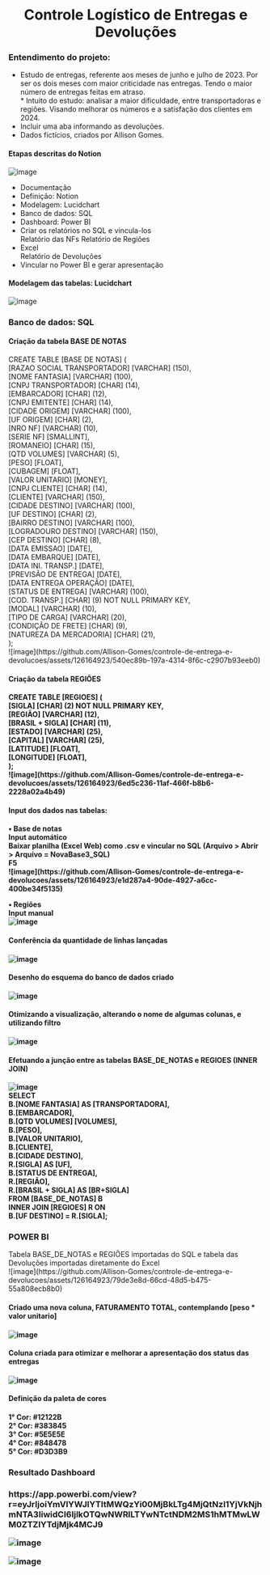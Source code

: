 <h1 align="center"> Controle Logístico de Entregas e Devoluções </h1>

<h3> Entendimento do projeto: </h3>
<ul>
<li> Estudo de entregas, referente aos meses de junho e julho de 2023. Por ser os dois meses com maior criticidade nas entregas. Tendo o maior número de entregas feitas em atraso. </li>
     * Intuito do estudo: analisar a maior dificuldade, entre transportadoras e regiões. Visando melhorar os números e a satisfação dos clientes em 2024. </li>
<li> Incluir uma aba informando as devoluções. </li>
<li> Dados fictícios, criados por Allison Gomes. </li>
</ul>

<h4> Etapas descritas do Notion </h4>

![image](https://github.com/Allison-Gomes/controle-de-entrega-e-devolucoes/assets/126164923/c8ca7fee-74a6-44af-a3b8-bc90f8d260cc)

<div> <ul>
<li> Documentação </li>
<li text-decoration=none;> Definição: Notion </li>
<li> Modelagem: Lucidchart </li>
<li> Banco de dados: SQL </li>
<li> Dashboard: Power BI </li>
<li> Criar os relatórios no SQL e vincula-los </li>
Relatório das NFs
Relatório de Regiões
<li> Excel </li>
Relatório de Devoluções
<li> Vincular no Power BI e gerar apresentação </li>
</ul> </div>

<h4> Modelagem das tabelas: Lucidchart </h4>

![image](https://github.com/Allison-Gomes/controle-de-entrega-e-devolucoes/assets/126164923/57def20a-dbce-46a7-91b2-066fdf66b116)


<h3> Banco de dados: SQL </h3>

<h4> Criação da tabela BASE DE NOTAS </h4>
CREATE TABLE [BASE DE NOTAS] ( <br>
[RAZAO SOCIAL TRANSPORTADOR] [VARCHAR] (150), <br/>
[NOME FANTASIA] [VARCHAR] (100), <br/>
[CNPJ TRANSPORTADOR] [CHAR] (14), <br/>
[EMBARCADOR] [CHAR] (12), <br/>
[CNPJ EMITENTE] [CHAR] (14), <br/>
[CIDADE ORIGEM] [VARCHAR] (100), <br/>
[UF ORIGEM] [CHAR] (2), <br/>
[NRO NF] [VARCHAR] (10), <br/>
[SERIE NF] [SMALLINT], <br/>
[ROMANEIO] [CHAR] (15), <br/>
[QTD VOLUMES] [VARCHAR] (5), <br/>
[PESO] [FLOAT], <br/>
[CUBAGEM] [FLOAT], <br/>
[VALOR UNITARIO] [MONEY], <br/>
[CNPJ CLIENTE] [CHAR] (14), <br/>
[CLIENTE] [VARCHAR] (150), <br/>
[CIDADE DESTINO] [VARCHAR] (100), <br/>
[UF DESTINO] [CHAR] (2), <br/>
[BAIRRO DESTINO] [VARCHAR] (100), <br/>
[LOGRADOURO DESTINO] [VARCHAR] (150), <br/>
[CEP DESTINO] [CHAR] (8), <br/>
[DATA EMISSAO] [DATE], <br/>
[DATA EMBARQUE] [DATE], <br/>
[DATA INI. TRANSP.] [DATE], <br/>
[PREVISÃO DE ENTREGA] [DATE], <br/>
[DATA ENTREGA OPERAÇÃO] [DATE], <br/>
[STATUS DE ENTREGA] [VARCHAR] (100), <br/>
[COD. TRANSP.] [CHAR] (9) NOT NULL PRIMARY KEY, <br/>
[MODAL] [VARCHAR] (10), <br/>
[TIPO DE CARGA] [VARCHAR] (20), <br/>
[CONDIÇÃO DE FRETE] [CHAR] (9), <br/>
[NATUREZA DA MERCADORIA] [CHAR] (21), <br/>
); <br/>
![image](https://github.com/Allison-Gomes/controle-de-entrega-e-devolucoes/assets/126164923/540ec89b-197a-4314-8f6c-c2907b93eeb0)


<h4> Criação da tabela REGIÕES <h4/>
CREATE TABLE [REGIOES] ( <br/>
[SIGLA] [CHAR] (2) NOT NULL PRIMARY KEY, <br/>
[REGIÃO] [VARCHAR] (12), <br/>
[BRASIL + SIGLA] [CHAR] (11), <br/>
[ESTADO] [VARCHAR] (25), <br/>
[CAPITAL] [VARCHAR] (25), <br/>
[LATITUDE] [FLOAT], <br/>
[LONGITUDE] [FLOAT], <br/>
); <br/>
![image](https://github.com/Allison-Gomes/controle-de-entrega-e-devolucoes/assets/126164923/6ed5c236-11af-466f-b8b6-2228a02a4b49)


<h4> Input dos dados nas tabelas: <h4/>
• Base de notas <br/>
Input automático <br/>
Baixar planilha (Excel Web) como .csv e vincular no SQL (Arquivo > Abrir > Arquivo = NovaBase3_SQL) <br/>
F5 <br/>
![image](https://github.com/Allison-Gomes/controle-de-entrega-e-devolucoes/assets/126164923/e1d287a4-90de-4927-a6cc-400be34f5135)


• Regiões <br/>
Input manual <br/>
![image](https://github.com/Allison-Gomes/controle-de-entrega-e-devolucoes/assets/126164923/3b1cfb11-fa14-48b8-92b3-02db15d2a4eb)


<h4> Conferência da quantidade de linhas lançadas <h4/>
  
![image](https://github.com/Allison-Gomes/controle-de-entrega-e-devolucoes/assets/126164923/2f51234f-aaa6-4b0d-b8a0-b70c749e8a8e)


<h4> Desenho do esquema do banco de dados criado <h4/>

![image](https://github.com/Allison-Gomes/controle-de-entrega-e-devolucoes/assets/126164923/1ab69070-0303-4115-adf9-8933f898bb8f)


<h4> Otimizando a visualização, alterando o nome de algumas colunas, e utilizando filtro <h4/>

![image](https://github.com/Allison-Gomes/controle-de-entrega-e-devolucoes/assets/126164923/20a54eea-3189-4237-8510-1c63fdf392b0)


<h4> Efetuando a junção entre as tabelas BASE_DE_NOTAS e REGIOES <bold>(INNER JOIN)</bold> <h4/>

![image](https://github.com/Allison-Gomes/controle-de-entrega-e-devolucoes/assets/126164923/1d5e539a-048a-438c-920c-6b967175d2d5) <br/>
SELECT <br/>
B.[NOME FANTASIA] AS [TRANSPORTADORA], <br/>
B.[EMBARCADOR], <br/>
B.[QTD VOLUMES] [VOLUMES], <br/>
B.[PESO], <br/>
B.[VALOR UNITARIO], <br/>
B.[CLIENTE], <br/>
B.[CIDADE DESTINO], <br/>
R.[SIGLA] AS [UF], <br/>
B.[STATUS DE ENTREGA], <br/>
R.[REGIÃO], <br/>
R.[BRASIL + SIGLA] AS [BR+SIGLA] <br/>
FROM [BASE_DE_NOTAS] B <br/>
INNER JOIN [REGIOES] R ON <br/>
B.[UF DESTINO] = R.[SIGLA]; <br/>


<h3> POWER BI </h3>
Tabela BASE_DE_NOTAS e REGIÕES importadas do SQL e tabela das Devoluções importadas diretamente do Excel <br/>
![image](https://github.com/Allison-Gomes/controle-de-entrega-e-devolucoes/assets/126164923/79de3e8d-66cd-48d5-b475-55a808ecb8b0)


<h4> Criado uma nova coluna, FATURAMENTO TOTAL, contemplando [peso * valor unitario] <h4/>

![image](https://github.com/Allison-Gomes/controle-de-entrega-e-devolucoes/assets/126164923/632613c8-70b1-4baf-9420-9dfc39d62546)


<h4> Coluna criada para otimizar e melhorar a apresentação dos status das entregas <h4/>
  
![image](https://github.com/Allison-Gomes/controle-de-entrega-e-devolucoes/assets/126164923/ab3c9811-951d-42c0-94db-bd066c83c8df)


<h4> Definição da paleta de cores <h4/>
1° Cor: #12122B <br/>
2° Cor: #383845 <br/>
3° Cor: #5E5E5E <br/>
4° Cor: #848478 <br/>
5° Cor: #D3D3B9 <br/>


<h3> Resultado Dashboard <h3/>
https://app.powerbi.com/view?r=eyJrIjoiYmVlYWJlYTItMWQzYi00MjBkLTg4MjQtNzI1YjVkNjhmNTA3IiwidCI6IjlkOTQwNWRlLTYwNTctNDM2MS1hMTMwLWM0ZTZlYTdjMjk4MCJ9 <br/>

![image](https://github.com/Allison-Gomes/controle-de-entrega-e-devolucoes/assets/126164923/3e2f031c-23b7-479e-a7ef-fe2b29366189) <br/>
  
![image](https://github.com/Allison-Gomes/controle-de-entrega-e-devolucoes/assets/126164923/607c11ed-b8bf-42e9-8a5e-b59c55f0fc29)

